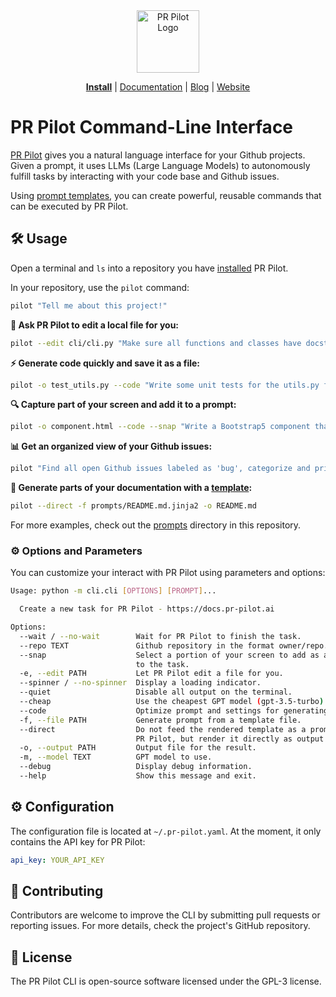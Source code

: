 <div align="center">
<img src="https://avatars.githubusercontent.com/ml/17635?s=140&v=" width="100" alt="PR Pilot Logo">
</div>

<p align="center">
  <a href="https://github.com/apps/pr-pilot-ai/installations/new"><b>Install</b></a> |
  <a href="https://docs.pr-pilot.ai">Documentation</a> |
  <a href="https://www.pr-pilot.ai/blog">Blog</a> |
  <a href="https://www.pr-pilot.ai">Website</a>
</p>

# PR Pilot Command-Line Interface

[PR Pilot](https://docs.pr-pilot.ai) gives you a natural language interface for your Github projects.
Given a prompt, it uses LLMs (Large Language Models) to autonomously fulfill tasks by interacting with your code base
and Github issues.

Using [prompt templates](./prompts), you can create powerful,
reusable commands that can be executed by PR Pilot.

## 🛠️ Usage

Open a terminal and `ls` into a repository you have [installed](https://github.com/apps/pr-pilot-ai/installations/new) PR Pilot.

In your repository, use the `pilot` command:

```bash
pilot "Tell me about this project!"
```

**📝 Ask PR Pilot to edit a local file for you:**

```bash
pilot --edit cli/cli.py "Make sure all functions and classes have docstrings."
```

**⚡ Generate code quickly and save it as a file:**

```bash
pilot -o test_utils.py --code "Write some unit tests for the utils.py file."
```

**🔍 Capture part of your screen and add it to a prompt:**

```bash
pilot -o component.html --code --snap "Write a Bootstrap5 component that looks like this."
```

**📊 Get an organized view of your Github issues:**

```bash
pilot "Find all open Github issues labeled as 'bug', categorize and prioritize them"
```

**📝 Generate parts of your documentation with a [template](./prompts/README.md.jinja2):**

```bash
pilot --direct -f prompts/README.md.jinja2 -o README.md
```

For more examples, check out the [prompts](./prompts) directory in this repository.

### ⚙️ Options and Parameters

You can customize your interact with PR Pilot using parameters and options:

```bash
Usage: python -m cli.cli [OPTIONS] [PROMPT]...

  Create a new task for PR Pilot - https://docs.pr-pilot.ai

Options:
  --wait / --no-wait        Wait for PR Pilot to finish the task.
  --repo TEXT               Github repository in the format owner/repo.
  --snap                    Select a portion of your screen to add as an image
                            to the task.
  -e, --edit PATH           Let PR Pilot edit a file for you.
  --spinner / --no-spinner  Display a loading indicator.
  --quiet                   Disable all output on the terminal.
  --cheap                   Use the cheapest GPT model (gpt-3.5-turbo)
  --code                    Optimize prompt and settings for generating code
  -f, --file PATH           Generate prompt from a template file.
  --direct                  Do not feed the rendered template as a prompt into
                            PR Pilot, but render it directly as output.
  -o, --output PATH         Output file for the result.
  -m, --model TEXT          GPT model to use.
  --debug                   Display debug information.
  --help                    Show this message and exit.

```

## ⚙️ Configuration
The configuration file is located at `~/.pr-pilot.yaml`. At the moment, it only contains the API key for PR Pilot:

```yaml
api_key: YOUR_API_KEY
```

## 🤝 Contributing
Contributors are welcome to improve the CLI by submitting pull requests or reporting issues. For more details, check the project's GitHub repository.

## 📜 License
The PR Pilot CLI is open-source software licensed under the GPL-3 license.
